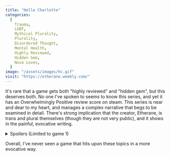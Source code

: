 ```yaml
---
title: "Hello Charlotte"
categories:
  [
    Trauma,
    LGBT,
    Mythical Plurality,
    Plurality,
    Disordered Thought,
    Mental Health,
    Highly Reviewed,
    Hidden Gem,
    Nova Loves,
  ]
image: "/assets/images/hc.gif"
visit: "https://etherane.weebly.com/"
---
```


It's rare that a game gets both "highly reviewed" and "hidden gem", but this deserves both. No one I've spoken to seems to know this series, and yet it has an Overwhelmingly Positive review score on steam. This series is near and dear to my heart, and manages a complex narrative that begs to be examined in detail. There's strong implication that the creator, Etherane, is trans and plural themselves (though they are not very public), and it shows in the painful, evocative writing.

<details><summary>Spoilers (Limited to game 1)</summary>The first game begins as a surreal exploration game similar to Yume Nikki. The main character, Charlotte Wiltshire, is implied to have Schizophrenia and, at the end of the first game, is possessed by the spirit of an "Oracle", a Godlike figure. The following games in the series add additional layers of unreliable narration and complexity, turning the series into a painful tale of a mentally ill transgirl, and an intense interrogation of the player.</details>

Overall, I've never seen a game that hits upon these topics in a more evocative way.
